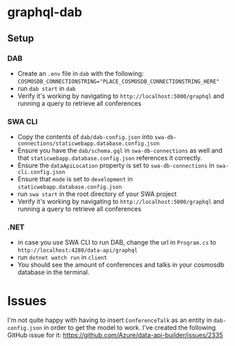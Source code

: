 # graphql-dab

## Setup
### DAB
- Create an `.env` file in `dab` with the following: `COSMOSDB_CONNECTIONSTRING="PLACE_COSMOSDB_CONNECTIONSTRING_HERE"`
- run `dab start` in `dab`
- Verify it's working by navigating to `http://localhost:5000/graphql` and running a query to retrieve all conferences

### SWA CLI
- Copy the contents of `dab/dab-config.json` into `swa-db-connections/staticwebapp.database.config.json`
- Ensure you have the `dab/schema.gql` in `swa-db-connections` as well and that `staticwebapp.database.config.json` references it correctly.
- Ensure the `dataApiLocation` property is set to `swa-db-connections` in `swa-cli.config.json`
- Ensure that `mode` is set to `development` in `staticwebapp.database.config.json`
- run `swa start` in the root directory of your SWA project
- Verify it's working by navigating to `http://localhost:5000/graphql` and running a query to retrieve all conferences

### .NET
- in case you use SWA CLI to run DAB, change the url in `Program.cs` to `http://localhost:4280/data-api/graphql`
- run `dotnet watch run` in `client`
- You should see the amount of conferences and talks in your cosmosdb database in the terminal.

# Issues
I'm not quite happy with having to insert `ConferenceTalk` as an entity in `dab-config.json` in order to get the model to work. I've created the following GitHub issue for it: https://github.com/Azure/data-api-builder/issues/2335